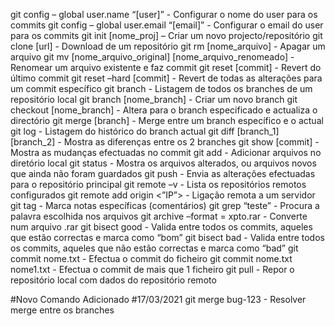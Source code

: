 git config – global user.name “[user]” - Configurar o nome do user para os commits 
git config – global user.email “[email]” - Configurar o email do user para os commits 
git init [nome_proj] – Criar um novo projecto/repositório 
git clone [url] - Download de um repositório 
git rm [nome_arquivo] - Apagar um arquivo 
git mv [nome_arquivo_original] [nome_arquivo_renomeado] - Renomear um arquivo existente e faz commit 
git reset [commit] - Revert do último commit 
git reset –hard [commit] - Revert de todas as alterações para um commit específico 
git branch - Listagem de todos os branches de um repositório local git branch [nome_branch] - Criar um novo branch 
git checkout [nome_branch] - Altera para o branch especificado e actualiza o directório git merge [branch] - Merge entre um branch específico e o actual 
git log - Listagem do histórico do branch actual 
git diff [branch_1] [branch_2] - Mostra as diferenças entre os 2 branches git show [commit] - Mostra as mudanças efectuadas no commit 
git add - Adicionar arquivos no diretório local 
git status - Mostra os arquivos alterados, ou arquivos novos que ainda não foram guardados 
git push - Envia as alterações efectuadas para o repositório principal git remote –v - Lista os repositórios remotos configurados 
git remote add origin <”IP”> - Ligação remota a um servidor git tag - Marca notas específicas (comentários) 
git grep “teste” - Procura a palavra escolhida nos arquivos git archive –format = xpto.rar - Converte num arquivo .rar 
git bisect good - Valida entre todos os commits, aqueles que estão correctas e marca como “bom” 
git bisect bad - Valida entre todos os commits, aqueles que não estão correctas e marca como “bad” 
git commit nome.txt - Efectua o commit do ficheiro git commit nome.txt nome1.txt - Efectua o commit de mais que 1 ficheiro 
git pull - Repor o repositório local com dados do repositório remoto

#Novo Comando Adicionado
#17/03/2021
git merge bug-123 - Resolver merge entre os branches
